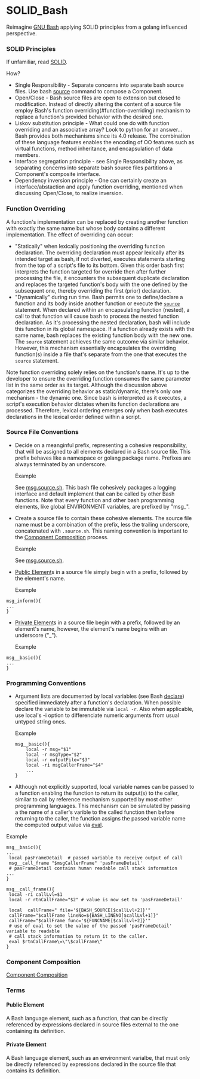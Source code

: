 # SOLID_Bash
Reimagine [GNU Bash](https://www.gnu.org/software/bash/) applying SOLID principles from a golang influenced perspective.

### SOLID Principles
If unfamiliar, read [SOLID](https://en.wikipedia.org/wiki/SOLID_(object-oriented_design)).

How?
+ Single Responsibility - Separate concerns into separate bash source files.  Use bash [source](https://en.wikipedia.org/wiki/Source_(command)) command to compose a Component.   
+ Open/Close - Bash source files are open to extension but closed to modification.  Instead of directly altering the content of a source file employ Bash's function overriding(#function-overriding) mechanism to replace a function's provided behavior with the desired one.
+ Liskov substitution principle - What could one do with function overriding and an associative array?  Look to python for an answer...  Bash provides both mechanisms since its 4.0 release.  The combination of these language features enables the encoding of OO features such as virtual functions, method inheritance, and encapsulation of data members. 
+ Interface segregation principle - see Single Responsibility above, as separating concerns into separate bash source files partitions a Component's composite interface.
+ Dependency inversion principle - One can certainly create an interface/abstaction and apply function overriding, mentioned when discussing Open/Close, to realize inversion. 

### Function Overriding ###
A function's implementation can be replaced by creating another function with exactly the same name but whose body contains a different implementation.  The effect of overriding can occur:
+ "Statically" when lexically positioning the overriding function declaration.  The overriding declaration must appear lexically after its intended target as bash, if not diverted, executes statements starting from the top of a script's file to its bottom.  Given this order bash first interprets the function targeted for override then after further processing the file, it encounters the subsequent duplicate declaration and replaces the targeted function's body with the one defined by the subsequent one, thereby overriding the first (prior) declaration. 
+ "Dynamically" during run time.  Bash permits one to define/declare a function and its body inside another function or execute the [```source```](https://www.gnu.org/software/bash/manual/bash.html) statement.  When declared within an encapsulating function (nested), a call to that function will cause bash to process the nested function declaration.  As it's processing the nested declaration, bash will include this function in its global namespace.  If a function already exists with the same name, bash replaces the existing function body with the new one.  The ```source``` statement achieves the same outcome via similar behavior.  However, this mechanism essentially encapsulates the overriding function(s) inside a file that's separate from the one that executes the ```source``` statement.

Note function overriding solely relies on the function's name.  It's up to the developer to ensure the overriding function consumes the same parameter list in the same order as its target.  Although the discussion above categorizes the overriding behavior as static/dynamic, there's only one mechanism - the dynamic one.  Since bash is interpreted as it executes, a script's execution behavior dictates when its function declarations are processed.  Therefore, lexical ordering emerges only when bash executes declarations in the lexical order defined within a script.
 ### Source File Conventions
 + Decide on a meanginful prefix, representing a cohesive responsibility, that will be assigned to all elements declared in a Bash source file.  This prefix behaves like a namespace or golang package name.  Prefixes are always terminated by an underscore.
 
    Example
    
    See [msg.source.sh](https://github.com/WhisperingChaos/msg.source.sh/blob/master/component/msg.source.sh).  This bash file cohesively packages a logging interface and default implement that can be called by other Bash functions. Note that every function and other bash programming elements, like global ENVIRONMENT variables, are prefixed by "msg_".

  + Create a source file to contain these cohesive elements.  The source file name must be a combination of the prefix, less the trailing underscore, concatenated with ```.source.sh```.  This naming convention is important to the [Component Composition](#component-composition) process. 
  
    Example
    
    See [msg.source.sh](https://github.com/WhisperingChaos/msg.source.sh/blob/master/component/msg.source.sh).
    
  + [Public Element](#public-element)s in a source file simply begin with a prefix, followed by the element's name.
  
    Example
  ```
  msg_inform(){
  ...
  }
  ```
  + [Private Element](#private-element)s in a source file begin with a prefix, followed by an element's name, however, the element's name begins with an underscore ("_").
  
    Example
  ```
  msg__basic(){
  ...
  }
  ```
  
  ### Programming Conventions
  + Argument lists are documented by local variables (see Bash [declare](https://www.gnu.org/software/bash/manual/html_node/Bash-Builtins.html#Bash-Builtins)) specified immediately after a function's declaration.  When possible declare the variable to be immutable via ```local -r```.  Also when applicable, use local's -i option to differenciate numeric arguments from usual untyped string ones.
  
    Example
    ```
    msg__basic(){
        local -r msg="$1"
        local -r msgType="$2"
        local -r outputFile="$3"
        local -ri msgCallerFrame="$4"
        ...
    }
    ```
    
  + Although not explicitly supported, local variable names can be passed to a function enabling the function to return its output(s) to the caller, similar to call by reference mechanism supported by most other programming languages.  This mechanism can be simulated by passing a the name of a caller's varible to the called function then before returning to the caller, the function assigns the passed variable name the computed output value via [eval](https://tiswww.case.edu/php/chet/bash/bashref.html#Bourne-Shell-Builtins).
  
   Example
   ```
msg__basic(){
...
    local pasFrameDetail  # passed variable to receive output of call
   	msg__call_frame "$msgCallerFrame" 'pasFrameDetail'
    # pasFrameDetail contains human readable call stack information
...
}

msg__call_frame(){
    local -ri callLvl=$1
    local -r rtnCallFrame="$2" # value is now set to 'pasFrameDetail'
   
    local  callFrame=" file='${BASH_SOURCE[$callLvl+2]}'"
    callFrame="$callFrame lineNo=${BASH_LINENO[$callLvl+1]}"
    callFrame="$callFrame func='${FUNCNAME[$callLvl+2]}'"
    # use of eval to set the value of the passed 'pasFrameDetail' variable to readable
    # call stack information to return it to the caller. 
    eval $rtnCallFrame\=\"\$callFrame\" 
}

 ``` 
  
  
### Component Composition

[Component Composition](https://github.com/WhisperingChaos/sourcer.sh/blob/master/component/base/sourcer.source.sh)


### Terms
#### Public Element
A Bash language element, such as a function, that can be directly referenced by expressions declared in source files external to the one containing its definition.
#### Private Element
A Bash language element, such as an environment varialbe, that must only be directly referenced by expressions declared in the source file that contains its definition.
